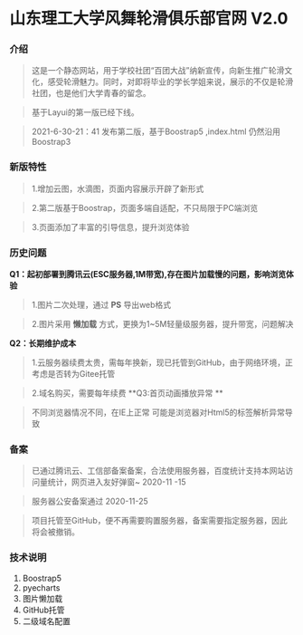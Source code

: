 # 山东理工大学风舞轮滑俱乐部官网 V2.0

### 介绍
>这是一个静态网站，用于学校社团“百团大战”纳新宣传，向新生推广轮滑文化，感受轮滑魅力。同时，对即将毕业的学长学姐来说，展示的不仅是轮滑社团，也是他们大学青春的留念。<br>

>基于Layui的第一版已经下线。

> 2021-6-30-21：41 发布第二版，基于Boostrap5 ,index.html 仍然沿用Boostrap3

### 新版特性
>1.增加云图，水滴图，页面内容展示开辟了新形式

>2.第二版基于Boostrap，页面多端自适配，不只局限于PC端浏览

>3.页面添加了丰富的引导信息，提升浏览体验
### 历史问题
 **Q1：起初部署到腾讯云(ESC服务器,1M带宽),存在图片加载慢的问题，影响浏览体验** 
> 1.图片二次处理，通过 **PS** 导出web格式<br>

> 2.图片采用 **懒加载** 方式，更换为1~5M轻量级服务器，提升带宽，问题解决

 **Q2：长期维护成本** 
> 1.云服务器续费太贵，需每年换新，现已托管到GitHub，由于网络环境，正考虑是否转为Gitee托管<br>

> 2.域名购买，需要每年续费
**Q3:首页动画播放异常 **

> 不同浏览器情况不同，在IE上正常 可能是浏览器对Html5的标签解析异常导致

### 备案

> 已通过腾讯云、工信部备案备案，合法使用服务器，百度统计支持本网站访问量统计，网页进入友好弹窗~ 2020-11
> -15 <br>

>服务器公安备案通过 2020-11-25 <br>

> 项目托管至GitHub，便不再需要购置服务器，备案需要指定服务器，因此将会被撤销。  



### 技术说明

1.  Boostrap5
2.  pyecharts
3.  图片懒加载
4.  GitHub托管
5.  二级域名配置





